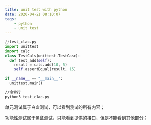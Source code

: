 ```yaml
---
title: unit test with python
date: 2020-04-21 08:10:07
tags:
	- python
	- unit test
---
```


```python
//test_clac.py
import unittest
import calc
class TestCals(unittest.TestCase):
  def test_add(self):
    result = cals.add(10, 5)
    self.assertEqual(result, 15)
    
if __name__ == "__main__":
  unittest.main()
```



```bash
//命令行
python3 test_clac.py
```

<!-- more -->

单元测试属于白盒测试，可以看到测试的所有内容；

功能性测试属于黑盒测试，只能看到提供的接口，但是不能看到其他部分；